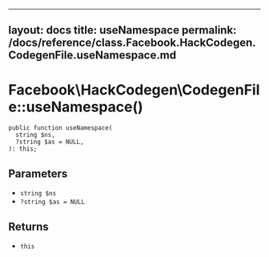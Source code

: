 
***

layout: docs
title: useNamespace
permalink: /docs/reference/class.Facebook.HackCodegen.CodegenFile.useNamespace.md
---







# Facebook\\HackCodegen\\CodegenFile::useNamespace()




``` Hack
public function useNamespace(
  string $ns,
  ?string $as = NULL,
): this;
```




## Parameters




* ` string $ns `
* ` ?string $as = NULL `




## Returns




- ` this `